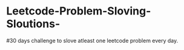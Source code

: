 # Leetcode-Problem-Sloving-Sloutions-
#30 days challenge to slove atleast one leetcode problem every day.
